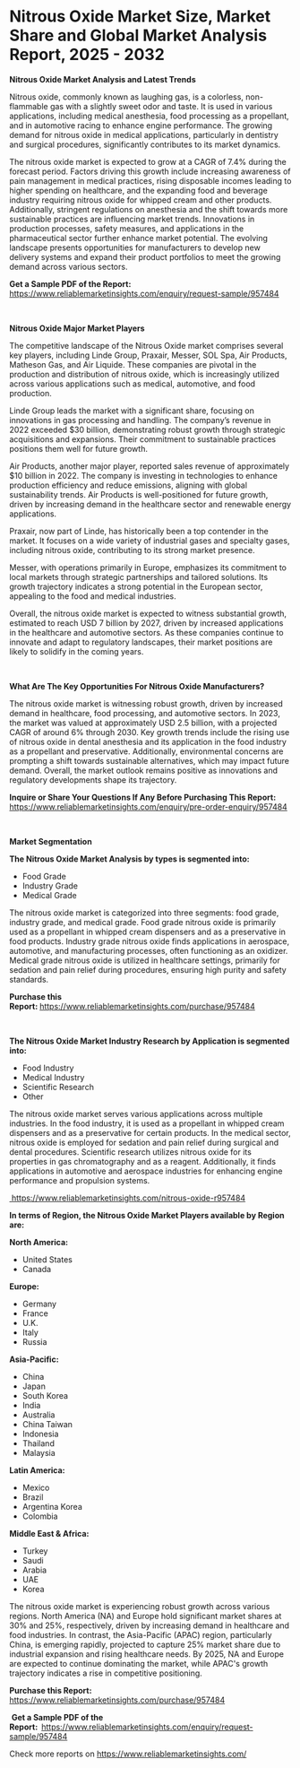 <p><h1>Nitrous Oxide Market Size, Market Share and Global Market Analysis Report, 2025 - 2032</h1></p><p><strong>Nitrous Oxide Market Analysis and Latest Trends</strong></p>
<p><p>Nitrous oxide, commonly known as laughing gas, is a colorless, non-flammable gas with a slightly sweet odor and taste. It is used in various applications, including medical anesthesia, food processing as a propellant, and in automotive racing to enhance engine performance. The growing demand for nitrous oxide in medical applications, particularly in dentistry and surgical procedures, significantly contributes to its market dynamics.</p><p>The nitrous oxide market is expected to grow at a CAGR of 7.4% during the forecast period. Factors driving this growth include increasing awareness of pain management in medical practices, rising disposable incomes leading to higher spending on healthcare, and the expanding food and beverage industry requiring nitrous oxide for whipped cream and other products. Additionally, stringent regulations on anesthesia and the shift towards more sustainable practices are influencing market trends. Innovations in production processes, safety measures, and applications in the pharmaceutical sector further enhance market potential. The evolving landscape presents opportunities for manufacturers to develop new delivery systems and expand their product portfolios to meet the growing demand across various sectors.</p></p>
<p><strong>Get a Sample PDF of the Report:&nbsp;</strong> <a href="https://www.reliablemarketinsights.com/enquiry/request-sample/957484?utm_campaign=3013&utm_medium=2&utm_source=Github&utm_content=ia&utm_term=31032025&utm_id=nitrous-oxide">https://www.reliablemarketinsights.com/enquiry/request-sample/957484</a></p>
<p>&nbsp;</p>
<p><strong>Nitrous Oxide Major Market Players</strong></p>
<p><p>The competitive landscape of the Nitrous Oxide market comprises several key players, including Linde Group, Praxair, Messer, SOL Spa, Air Products, Matheson Gas, and Air Liquide. These companies are pivotal in the production and distribution of nitrous oxide, which is increasingly utilized across various applications such as medical, automotive, and food production.</p><p>Linde Group leads the market with a significant share, focusing on innovations in gas processing and handling. The company’s revenue in 2022 exceeded $30 billion, demonstrating robust growth through strategic acquisitions and expansions. Their commitment to sustainable practices positions them well for future growth.</p><p>Air Products, another major player, reported sales revenue of approximately $10 billion in 2022. The company is investing in technologies to enhance production efficiency and reduce emissions, aligning with global sustainability trends. Air Products is well-positioned for future growth, driven by increasing demand in the healthcare sector and renewable energy applications.</p><p>Praxair, now part of Linde, has historically been a top contender in the market. It focuses on a wide variety of industrial gases and specialty gases, including nitrous oxide, contributing to its strong market presence. </p><p>Messer, with operations primarily in Europe, emphasizes its commitment to local markets through strategic partnerships and tailored solutions. Its growth trajectory indicates a strong potential in the European sector, appealing to the food and medical industries.</p><p>Overall, the nitrous oxide market is expected to witness substantial growth, estimated to reach USD 7 billion by 2027, driven by increased applications in the healthcare and automotive sectors. As these companies continue to innovate and adapt to regulatory landscapes, their market positions are likely to solidify in the coming years.</p></p>
<p>&nbsp;</p>
<p><strong>What Are The Key Opportunities For Nitrous Oxide Manufacturers?</strong></p>
<p><p>The nitrous oxide market is witnessing robust growth, driven by increased demand in healthcare, food processing, and automotive sectors. In 2023, the market was valued at approximately USD 2.5 billion, with a projected CAGR of around 6% through 2030. Key growth trends include the rising use of nitrous oxide in dental anesthesia and its application in the food industry as a propellant and preservative. Additionally, environmental concerns are prompting a shift towards sustainable alternatives, which may impact future demand. Overall, the market outlook remains positive as innovations and regulatory developments shape its trajectory.</p></p>
<p><strong>Inquire or Share Your Questions If Any Before Purchasing This Report:</strong> <a href="https://www.reliablemarketinsights.com/enquiry/pre-order-enquiry/957484?utm_campaign=3013&utm_medium=2&utm_source=Github&utm_content=ia&utm_term=31032025&utm_id=nitrous-oxide">https://www.reliablemarketinsights.com/enquiry/pre-order-enquiry/957484</a></p>
<p>&nbsp;</p>
<p><strong>Market Segmentation</strong></p>
<p><strong>The Nitrous Oxide Market Analysis by types is segmented into:</strong></p>
<p><ul><li>Food Grade</li><li>Industry Grade</li><li>Medical Grade</li></ul></p>
<p><p>The nitrous oxide market is categorized into three segments: food grade, industry grade, and medical grade. Food grade nitrous oxide is primarily used as a propellant in whipped cream dispensers and as a preservative in food products. Industry grade nitrous oxide finds applications in aerospace, automotive, and manufacturing processes, often functioning as an oxidizer. Medical grade nitrous oxide is utilized in healthcare settings, primarily for sedation and pain relief during procedures, ensuring high purity and safety standards.</p></p>
<p><strong>Purchase this Report:&nbsp;</strong><a href="https://www.reliablemarketinsights.com/purchase/957484?utm_campaign=3013&utm_medium=2&utm_source=Github&utm_content=ia&utm_term=31032025&utm_id=nitrous-oxide">https://www.reliablemarketinsights.com/purchase/957484</a></p>
<p>&nbsp;</p>
<p><strong>The Nitrous Oxide Market Industry Research by Application is segmented into:</strong></p>
<p><ul><li>Food Industry</li><li>Medical Industry</li><li>Scientific Research</li><li>Other</li></ul></p>
<p><p>The nitrous oxide market serves various applications across multiple industries. In the food industry, it is used as a propellant in whipped cream dispensers and as a preservative for certain products. In the medical sector, nitrous oxide is employed for sedation and pain relief during surgical and dental procedures. Scientific research utilizes nitrous oxide for its properties in gas chromatography and as a reagent. Additionally, it finds applications in automotive and aerospace industries for enhancing engine performance and propulsion systems.</p></p>
<p><a href="https://www.reliablemarketinsights.com/nitrous-oxide-r957484?utm_campaign=3013&utm_medium=2&utm_source=Github&utm_content=ia&utm_term=31032025&utm_id=nitrous-oxide">&nbsp;https://www.reliablemarketinsights.com/nitrous-oxide-r957484</a></p>
<p><strong>In terms of Region, the Nitrous Oxide Market Players available by Region are:</strong></p>
<p>
    <p> <strong> North America: </strong>
        <ul>
            <li>United States</li>
            <li>Canada</li>
        </ul>
        </p> 
    <p> <strong> Europe: </strong>
        <ul>
            <li>Germany</li>
            <li>France</li>
            <li>U.K.</li>
            <li>Italy</li>
            <li>Russia</li>
        </ul>
        </p> 
    <p> <strong> Asia-Pacific: </strong>
        <ul>
            <li>China</li>
            <li>Japan</li>
            <li>South Korea</li>
            <li>India</li>
            <li>Australia</li>
            <li>China Taiwan</li>
            <li>Indonesia</li>
            <li>Thailand</li>
            <li>Malaysia</li>
        </ul>
        </p> 
    <p> <strong> Latin America: </strong>
        <ul>
            <li>Mexico</li>
            <li>Brazil</li>
            <li>Argentina Korea</li>
            <li>Colombia</li>
        </ul>
        </p> 
    <p> <strong> Middle East & Africa: </strong>
        <ul>
            <li>Turkey</li>
            <li>Saudi</li>
            <li>Arabia</li>
            <li>UAE</li>
            <li>Korea</li>
        </ul>
    </p>
    </p>
<p><p>The nitrous oxide market is experiencing robust growth across various regions. North America (NA) and Europe hold significant market shares at 30% and 25%, respectively, driven by increasing demand in healthcare and food industries. In contrast, the Asia-Pacific (APAC) region, particularly China, is emerging rapidly, projected to capture 25% market share due to industrial expansion and rising healthcare needs. By 2025, NA and Europe are expected to continue dominating the market, while APAC's growth trajectory indicates a rise in competitive positioning.</p></p>
<p><strong>Purchase this Report: </strong><a href="https://www.reliablemarketinsights.com/purchase/957484?utm_campaign=3013&utm_medium=2&utm_source=Github&utm_content=ia&utm_term=31032025&utm_id=nitrous-oxide">https://www.reliablemarketinsights.com/purchase/957484</a></p>
<p>&nbsp;<strong>Get a Sample PDF of the Report:&nbsp;&nbsp;</strong><a href="https://www.reliablemarketinsights.com/enquiry/request-sample/957484?utm_campaign=3013&utm_medium=2&utm_source=Github&utm_content=ia&utm_term=31032025&utm_id=nitrous-oxide">https://www.reliablemarketinsights.com/enquiry/request-sample/957484</a></p>
<p><strong></strong></p>
<p>Check more reports on <a href="https://www.reliablemarketinsights.com/?utm_campaign=3013&utm_medium=2&utm_source=Github&utm_content=ia&utm_term=31032025&utm_id=nitrous-oxide">https://www.reliablemarketinsights.com/</a></p>